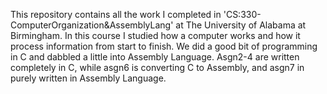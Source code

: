 This repository contains all the work I completed in 'CS:330-ComputerOrganization&AssemblyLang' at The University of Alabama at Birmingham.
In this course I studied how a computer works and how it process information from start to finish. We did a good bit of programming in C and dabbled a little 
into Assembly Language. Asgn2-4 are written completely in C, while asgn6 is converting C to Assembly, and asgn7 in purely written in Assembly Language.
